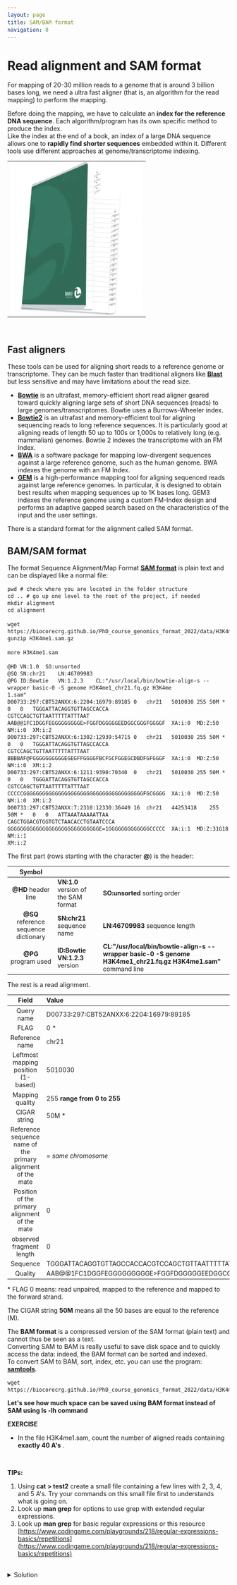 ```yaml
---
layout: page
title: SAM/BAM format
navigation: 8
---
```


# Read alignment and SAM format

For mapping of 20-30 million reads to a genome that is around 3 billion bases long, we need a ultra fast aligner (that is, an algorithm for the read mapping) to perform the mapping. 


Before doing the mapping, we have to calculate an **index for the reference DNA sequence**. Each algorithm/program has its own specific method to produce the index.<br>
Like the index at the end of a book, an index of a large DNA sequence allows one to **rapidly find shorter sequences** embedded within it. Different tools use different approaches at genome/transcriptome indexing.

||
| :---:  |
|<img src="images/index_example.png" width="300" align="middle" />|


<br/>

## Fast aligners
These tools can be used for aligning short reads to a reference genome or transcriptome. They can be much faster than traditional aligners like [**Blast**](https://blast.ncbi.nlm.nih.gov/Blast.cgi) but less sensitive and may have limitations about the read size.

* [**Bowtie**](http://bowtie-bio.sourceforge.net/index.shtml) is an ultrafast, memory-efficient short read aligner geared toward quickly aligning large sets of short DNA sequences (reads) to large genomes/transcriptomes. Bowtie uses a Burrows-Wheeler index. 
* [**Bowtie2**](http://bowtie-bio.sourceforge.net/bowtie2/index.shtml) is an ultrafast and memory-efficient tool for aligning sequencing reads to long reference sequences. It is particularly good at aligning reads of length 50 up to 100s or 1,000s to relatively long (e.g. mammalian) genomes. Bowtie 2 indexes the transcriptome with an FM Index. 
* [**BWA**](http://bio-bwa.sourceforge.net/) is a software package for mapping low-divergent sequences against a large reference genome, such as the human genome. BWA indexes the genome with an FM Index.
* [**GEM**](https://github.com/smarco/gem3-mapper) is a high-performance mapping tool for aligning sequenced reads against large reference genomes. In particular, it is designed to obtain best results when mapping sequences up to 1K bases long. GEM3 indexes the reference genome using a custom FM-Index design and performs an adaptive gapped search based on the characteristics of the input and the user settings. 

There is a standard format for the alignment called SAM format. 

## BAM/SAM format

The format Sequence Alignment/Map Format [**SAM format**](https://samtools.github.io/hts-specs/SAMv1.pdf) is plain text and can be displayed like a normal file:

```{bash}
pwd # check where you are located in the folder structure
cd .. # go up one level to the root of the project, if needed
mkdir alignment
cd alignment

wget https://biocorecrg.github.io/PhD_course_genomics_format_2022/data/H3K4me1.sam.gz
gunzip H3K4me1.sam.gz

more H3K4me1.sam 

@HD	VN:1.0	SO:unsorted
@SQ	SN:chr21	LN:46709983
@PG	ID:Bowtie	VN:1.2.3	CL:"/usr/local/bin/bowtie-align-s --wrapper basic-0 -S genome H3K4me1_chr21.fq.gz H3K4me
1.sam"
D00733:297:CBT52ANXX:6:2204:16979:89185	0	chr21	5010030	255	50M	*	0	0	TGGGATTACAGGTGTTAGCCACCA
CGTCCAGCTGTTAATTTTTATTTAAT	AAB@@1FC1DGGFEGGGGGGGGGE>FGGFDGGGGGEEDGGCGGGFGGGGF	XA:i:0	MD:Z:50	NM:i:0	XM:i:2
D00733:297:CBT52ANXX:6:1302:12939:54715	0	chr21	5010030	255	50M	*	0	0	TGGGATTACAGGTGTTAGCCACCA
CGTCCAGCTGTTAATTTTTATTTAAT	BBBBAF@FGGGGGGGGGGEGEGFFGGGGFBCFGCFGGEGCDBDFGFGGGF	XA:i:0	MD:Z:50	NM:i:0	XM:i:2
D00733:297:CBT52ANXX:6:1211:9390:70340	0	chr21	5010030	255	50M	*	0	0	TGGGATTACAGGTGTTAGCCACCA
CGTCCAGCTGTTAATTTTTATTTAAT	CCCCCGGGGGGGGGGGGGGGGGGGGGGGGGGGGGGGGGGGGGGFGCGGGG	XA:i:0	MD:Z:50	NM:i:0	XM:i:2
D00733:297:CBT52ANXX:7:2310:12330:36449	16	chr21	44253418	255	50M	*	0	0	ATTAAATAAAAATTAA
CAGCTGGACGTGGTGTCTAACACCTGTAATCCCA	GGGGGGGGGGGGGGGGGGGGGGGGGGGGGE=1GGGGGGGGGGGGGCCCCC	XA:i:1	MD:Z:31G18	NM:i:1	
XM:i:2
```

The first part (rows starting with the character **@**) is the header:

| Symbol|  |  |   
| :----: | :---- | :---- |
| **@HD** header line	| **VN:1.0** version of the SAM format|	**SO:unsorted** sorting order|
| **@SQ** reference sequence dictionary 	| **SN:chr21** sequence name|	**LN:46709983** sequence length|
| **@PG** program used|	**ID:Bowtie** **VN:1.2.3** version| **CL:"/usr/local/bin/bowtie-align-s --wrapper basic-0 -S genome H3K4me1_chr21.fq.gz H3K4me1.sam"** command line|

The rest is a read alignment. 

| Field|Value |   
| :----: | :---- |
|Query name 	|D00733:297:CBT52ANXX:6:2204:16979:89185|
|FLAG 	|0 * |
|Reference name 	|chr21|
|Leftmost mapping position (1-based)	|5010030|
|Mapping quality 	|255 **range from 0 to 255** |
|CIGAR string |50M *|
|Reference sequence name of the primary alignment of the mate |	= *same chromosome*|
|Position of the primary alignment of the mate| 	0|
|observed fragment length| 	0|
|Sequence |TGGGATTACAGGTGTTAGCCACCACGTCCAGCTGTTAATTTTTATTTAAT|
|Quality	|AAB@@1FC1DGGFEGGGGGGGGGE>FGGFDGGGGGEEDGGCGGGFGGGGF|

\* FLAG 0 means: read unpaired, mapped to the reference and mapped to the forward strand.<br>

The CIGAR string **50M** means all the 50 bases are equal to the reference (M).

The **BAM format** is a compressed version of the SAM format (plain text) and cannot thus be seen as a text. <br>
Converting SAM to BAM is really useful to save disk space and to quickly access the data: indeed, the BAM format can be sorted and indexed. <br>
To convert SAM to BAM, sort, index, etc. you can use the program: [**samtools**](http://samtools.sourceforge.net/). 


```{bash}
wget https://biocorecrg.github.io/PhD_course_genomics_format_2022/data/H3K4me1.bam

```

**Let's see how much space can be saved using BAM format instead of SAM using ls -lh command** <br>



**EXERCISE**
<br>
* In the file H3K4me1.sam, count the number of aligned reads containing **exactly 40 A's** . 
 
 <br>
 
 **TIPs:** 
  1. Using **cat > test2** create a small file containing a few lines with 2, 3, 4, and 5 A's. Try your commands on this small file first to understands what is going on.
  2. Look up **man grep** for options to use grep with extended regular expressions.
  3. Look up **man grep** for basic regular expressions or this resource [https://www.codingame.com/playgrounds/218/regular-expressions-basics/repetitions](https://www.codingame.com/playgrounds/218/regular-expressions-basics/repetitions) 

<br>

<details>
  <summary>Solution</summary>
  
  ```
  grep -E A{40} H3K4me1.sam
  ```
</details>


